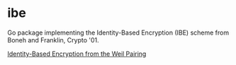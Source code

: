 # ibe
Go package implementing the Identity-Based Encryption (IBE) scheme from Boneh
and Franklin, Crypto '01.

[Identity-Based Encryption from the Weil Pairing](https://eprint.iacr.org/2001/090.pdf)



